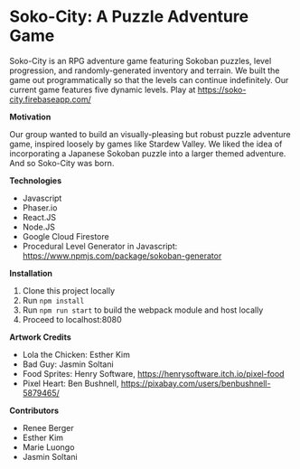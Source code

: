 # Soko-City: A Puzzle Adventure Game

Soko-City is an RPG adventure game featuring Sokoban puzzles, level progression, and randomly-generated inventory and terrain. We built the game out programmatically so that the levels can continue indefinitely. Our current game features five dynamic levels. Play at https://soko-city.firebaseapp.com/

**Motivation**

Our group wanted to build an visually-pleasing but robust puzzle adventure game, inspired loosely by games like Stardew Valley. We liked the idea of incorporating a Japanese Sokoban puzzle into a larger themed adventure. And so Soko-City was born.

**Technologies**
* Javascript
* Phaser.io
* React.JS
* Node.JS
* Google Cloud Firestore
* Procedural Level Generator in Javascript: https://www.npmjs.com/package/sokoban-generator

**Installation**
1. Clone this project locally
2. Run `npm install`
3. Run `npm run start` to build the webpack module and host locally
4. Proceed to localhost:8080

**Artwork Credits**
* Lola the Chicken: Esther Kim
* Bad Guy: Jasmin Soltani
* Food Sprites: Henry Software, https://henrysoftware.itch.io/pixel-food
* Pixel Heart: Ben Bushnell, https://pixabay.com/users/benbushnell-5879465/

**Contributors**
* Renee Berger
* Esther Kim
* Marie Luongo
* Jasmin Soltani
